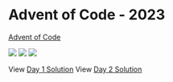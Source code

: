 Advent of Code - 2023
=====================

[Advent of Code](https://adventofcode.com)

![](https://img.shields.io/badge/day%20📅-19-blue)
![](https://img.shields.io/badge/stars%20⭐-5-yellow)
![](https://img.shields.io/badge/days%20completed-2-red)

View [Day 1 Solution](1/README.md)
View [Day 2 Solution](2/README.md)